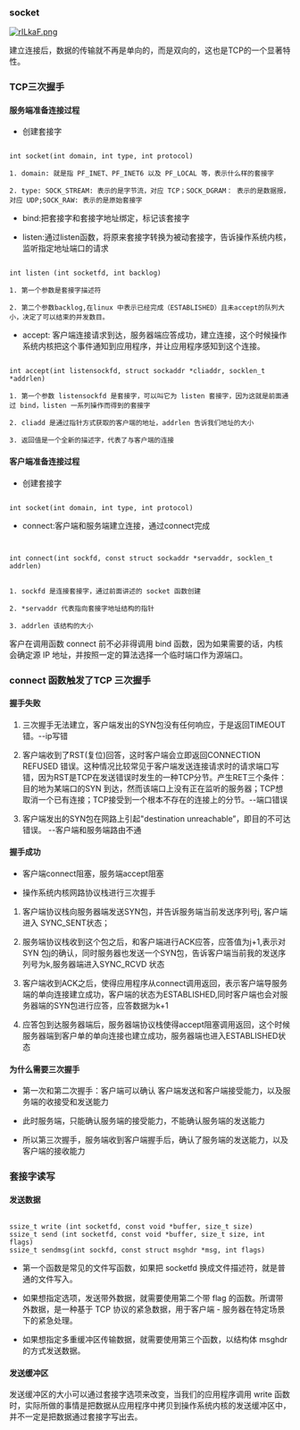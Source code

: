### socket

[![rILkaF.png](https://s3.ax1x.com/2020/12/28/rILkaF.png)](https://imgchr.com/i/rILkaF)

建立连接后，数据的传输就不再是单向的，而是双向的，这也是TCP的一个显著特性。

### TCP三次握手

#### 服务端准备连接过程

- 创建套接字

````

int socket(int domain, int type, int protocol)

1. domain: 就是指 PF_INET、PF_INET6 以及 PF_LOCAL 等，表示什么样的套接字

2. type: SOCK_STREAM: 表示的是字节流，对应 TCP；SOCK_DGRAM： 表示的是数据报，对应 UDP;SOCK_RAW: 表示的是原始套接字
````

- bind:把套接字和套接字地址绑定，标记该套接字


- listen:通过listen函数，将原来套接字转换为被动套接字，告诉操作系统内核，监听指定地址端口的请求

````

int listen (int socketfd, int backlog)

1. 第一个参数是套接字描述符

2. 第二个参数backlog,在linux 中表示已经完成（ESTABLISHED）且未accept的队列大小，决定了可以结束的并发数目。

````

- accept: 客户端连接请求到达，服务器端应答成功，建立连接，这个时候操作系统内核把这个事件通知到应用程序，并让应用程序感知到这个连接。

````

int accept(int listensockfd, struct sockaddr *cliaddr, socklen_t *addrlen)

1. 第一个参数 listensockfd 是套接字，可以叫它为 listen 套接字，因为这就是前面通过 bind，listen 一系列操作而得到的套接字

2. cliadd 是通过指针方式获取的客户端的地址，addrlen 告诉我们地址的大小

3. 返回值是一个全新的描述字，代表了与客户端的连接

````

#### 客户端准备连接过程

- 创建套接字

```

int socket(int domain, int type, int protocol)

```

- connect:客户端和服务端建立连接，通过connect完成

````


int connect(int sockfd, const struct sockaddr *servaddr, socklen_t addrlen)


1. sockfd 是连接套接字，通过前面讲述的 socket 函数创建

2. *servaddr 代表指向套接字地址结构的指针

3. addrlen 该结构的大小

````

客户在调用函数 connect 前不必非得调用 bind 函数，因为如果需要的话，内核会确定源 IP 地址，并按照一定的算法选择一个临时端口作为源端口。

### connect 函数触发了TCP 三次握手
#### 握手失败

1. 三次握手无法建立，客户端发出的SYN包没有任何响应，于是返回TIMEOUT错。--ip写错

2. 客户端收到了RST(复位)回答，这时客户端会立即返回CONNECTION REFUSED 错误。这种情况比较常见于客户端发送连接请求时的请求端口写错，因为RST是TCP在发送错误时发生的一种TCP分节。产生RET三个条件：目的地为某端口的SYN
到达，然而该端口上没有正在监听的服务器；TCP想取消一个已有连接；TCP接受到一个根本不存在的连接上的分节。--端口错误
   
3. 客户端发出的SYN包在网路上引起"destination unreachable”，即目的不可达错误。 --客户端和服务端路由不通

#### 握手成功

- 客户端connect阻塞，服务端accept阻塞

- 操作系统内核网路协议栈进行三次握手

1. 客户端协议栈向服务器端发送SYN包，并告诉服务端当前发送序列号j, 客户端 进入 SYNC_SENT状态；

2. 服务端协议栈收到这个包之后，和客户端进行ACK应答，应答值为j+1,表示对SYN 包j的确认，同时服务器也发送一个SYN包，告诉客户端当前我的发送序列号为k,服务器端进入SYNC_RCVD 状态

3. 客户端收到ACK之后，使得应用程序从connect调用返回，表示客户端导服务端的单向连接建立成功，客户端的状态为ESTABLISHED,同时客户端也会对服务器端的SYN包进行应答，应答数据为k+1

4. 应答包到达服务器端后，服务器端协议栈使得accept阻塞调用返回，这个时候服务器端到客户单的单向连接也建立成功，服务器端也进入ESTABLISHED状态

#### 为什么需要三次握手

- 第一次和第二次握手：客户端可以确认 客户端发送和客户端接受能力，以及服务端的收接受和发送能力

- 此时服务端，只能确认服务端的接受能力，不能确认服务端的发送能力

- 所以第三次握手，服务端收到客户端握手后，确认了服务端的发送能力，以及客户端的接收能力

### 套接字读写

#### 发送数据

````

ssize_t write (int socketfd, const void *buffer, size_t size)
ssize_t send (int socketfd, const void *buffer, size_t size, int flags)
ssize_t sendmsg(int sockfd, const struct msghdr *msg, int flags)

````
- 第一个函数是常见的文件写函数，如果把 socketfd 换成文件描述符，就是普通的文件写入。

- 如果想指定选项，发送带外数据，就需要使用第二个带 flag 的函数。所谓带外数据，是一种基于 TCP 协议的紧急数据，用于客户端 - 服务器在特定场景下的紧急处理。

- 如果想指定多重缓冲区传输数据，就需要使用第三个函数，以结构体 msghdr 的方式发送数据。

#### 发送缓冲区

发送缓冲区的大小可以通过套接字选项来改变，当我们的应用程序调用 write 函数时，实际所做的事情是把数据从应用程序中拷贝到操作系统内核的发送缓冲区中，并不一定是把数据通过套接字写出去。